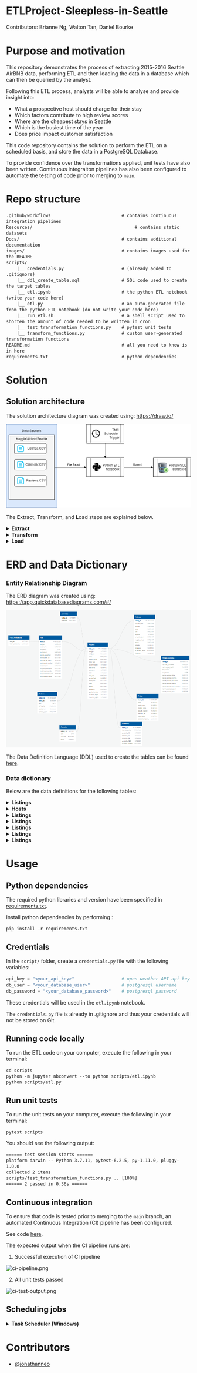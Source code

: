 # ETLProject-Sleepless-in-Seattle
Contributors: Brianne Ng, Walton Tan, Daniel Bourke

# Purpose and motivation

This repository demonstrates the process of extracting 2015-2016 Seattle AirBNB data, performing ETL and then loading the data in a database which can then be queried by the analyst. 

Following this ETL process, analysts will be able to analyse and provide insight into:
 - What a prospective host should charge for their stay
 - Which factors contribute to high review scores
 - Where are the cheapest stays in Seattle
 - Which is the busiest time of the year
 - Does price impact customer satisfaction


This code repository contains the solution to perform the ETL on a scheduled basis, and store the data in a PostgreSQL Database. 

To provide confidence over the transformations applied, unit tests have also been written. Continuous integraiton pipelines has also been configured to automate the testing of code prior to merging to `main`.  

# Repo structure 
```
.github/workflows                           # contains continuous integration pipelines 
Resources/                                       # contains static datasets 
Docs/                                       # contains additional documentation 
images/                                     # contains images used for the README
scripts/    
    |__ credentials.py                      # (already added to .gitignore)
    |__ ddl_create_table.sql                # SQL code used to create the target tables 
    |__ etl.ipynb                           # the python ETL notebook (write your code here)
    |__ etl.py                              # an auto-generated file from the python ETL notebook (do not write your code here)
    |__ run_etl.sh                          # a shell script used to shorten the amount of code needed to be written in cron 
    |__ test_transformation_functions.py    # pytest unit tests 
    |__ transform_functions.py              # custom user-generated transformation functions 
README.md                                   # all you need to know is in here 
requirements.txt                            # python dependencies 
```

# Solution 

## Solution architecture 

The solution architecture diagram was created using: https://draw.io/ 


![Solution_architecture_diagram.drawio.png](Images/Solution_architecture_diagram.drawio.png)


The **E**xtract, **T**ransform, and **L**oad steps are explained below. 

<details>
<summary><strong> Extract </strong></summary>

#### Data sources 
Data is extracted from the following data sources. 

| No | Data Source | Description | Source Type | URL | 
| - | - | - |- | - |
| 1 | Listings.csv | Contains details of each listing | CSV | https://www.kaggle.com/airbnb/seattle?select=listings.csv | 
| 2 | Calendar.csv | Contains the availability and price of each listing for each date | CSV | https://www.kaggle.com/airbnb/seattle?select=calendar.csv |
| 3 | Reviews.csv | Contains the text commentary for each review | CSV | https://www.kaggle.com/airbnb/seattle?select=reviews.csv | 

</details>

<details>
<summary><strong> Transform </strong></summary>


The following transformation scripts are executed: 
| Script | Input | Output |  
| - | - |- |
| [Listing_ETL.ipynb](scripts/Listing_ETL.ipynb) | [1] | `something`, `something`, `something` |
| [Amenities_ETL.ipynb](scripts/Amenities_ETL.ipynb) | [1] | `something`, `something`, `something` |
| [Reviews_ETL.ipynb](scripts/Reviews_ETL.ipynb) | [3] | `something`, `something`, `something` | 
| 

The `etl.ipynb` notebook is converted to `etl.py` by running the code below: 
```sh
python -m jupyter nbconvert --to python etl.ipynb
```
</details>


<details>
<summary><strong> Load </strong></summary>


#### Loading process 
Data is loaded into the PostgreSQL using an upsert (insert/update) statement. 

1. Attempt to insert the records 
2. If fail due to records already existing, then update records 

</details>

# ERD and Data Dictionary

### Entity Relationship Diagram 

The ERD diagram was created using: https://app.quickdatabasediagrams.com/#/

![erd.png](images/erd.png)

The Data Definition Language (DDL) used to create the tables can be found [here](scripts/ddl_create_table.sql). 

### Data dictionary 

Below are the data definitions for the following tables: 
<details>
<summary><strong> Listings </strong></summary>

<b>`Listings`</b>
|Column name| Definition | 
|-|-|
|id|The unique id for each listing| 
|listing_url| The url of each listing |
|name| The name of each listing|
|description| The description of each listing|
|neighborhood_overview| An overview of the listings neighbourhood| 
|notes| special comments made by the lister| 
|transit| information on the transit options nearby| 
|host_id| The unique id for the listings host| 
|street| location of the listing in terms of street adress| 
|neighborhood| location of the listing in terms of suburb| 
|city| location of the listing in terms of City| 
|state| location of teh listing in terms of State abv.| 
|zipcode| location of the listing in terms of zipcode| 
|smart_location| location of the listing in terms of City, State| 
|country_code| location of teh listing in terms of country abv.| 
|country| Location of the listing in terms of country| 
|latitude| Location of the listing in terms of latitude| 
|longitude| Location of the listing in terms of longitude| 
|is_location_exact| Boolean whether the listing has its adress exactly matched| 
|property_type| Type of property listing|
|room_type| Whether the entire property is available to the guest or different portions of access to the property|
|accommodates| the maximum number of guests allowed to stay at the listing|
|bathrooms| number of bathrooms available|
|bedrooms| number of bedrooms available|
|beds| number of beds available|
|bed_type| bed type|
|price| price for 1 night|
|weekly_price| price for 1 week|
|monthly_price| price for 1 month|
|security_deposit| security deposit for the listing|
|cleaning_fee| fee for cleaning for each period of stay|
|guests_included| maximum number of people allowed to visit the property|
|extra_people| ??The price for extra people to stay??|
|minimum_nights| the minimum number of nights which the guest must book|
|maximum_nights| the minimum number of nights which the guest must book|
|has_availability| Boolean whether or not the listing is potentially available for booking|
|availability_30| how many days in the next 30 days is the listing available|
|availability_60| how many days in the next 60 days is the listing available|
|availability_90| how many days in the next 90 days is the listing available|
|availability_365| how many days in the next 365 days is the listing available|
|number_of_reviews| The number of reviews the listings has recieved|
|first_review| The date on which the listing recieved its first review |
|last_review| The date on which the listing recieved its latest review |
|review_scores_rating| ?????|
|review_scores_accuracy| The average score out of 10, given by the guests in terms of how accurate the listing description and photos were|
|review_scores_cleanliness| The average score out of 10, given by the guests in terms of how clean the listing was |
|review_scores_checkin| The average score out of 10, given by the guests in terms of how pleasant the checkin process was  |
|review_scores_communication| The average score out of 10, given by the guests in terms of communication to the host |
|review_scores_location| The average score out of 10, given by the guests in terms of how good the location of the listing was |
|review_scores_value| The average score out of 10, given by the guests in terms of value (quality against price)  |
|cancellation policy| how strict the listing is in terms of its cancellation policy |
|reviews_per_month| The average number of reviews left per month for each listing |
</details>

<details>
<summary><strong> Hosts </strong></summary>
    
<b>`Hosts`</b>
|Column name| Definition | 
|-|-|
|host_id|The unique id for each host|
|host_url| the url for each host| 
|host_name| the name of each host| 
|host_since| the date the host began hosting on Airbnb| 
|host_location| The hosts location in terms of city, state, country | 
|host_about| the self-description of the host| 
|host_response_time| average time it typically takes the host to respond to queries| 
|host_response_rate| percentage of the time the host responds to queries|
|host_acceptance_rate| percentage of the time the host accepts guests|
|host_is_superhost| boolean whether the host is classified as a superhost by AirBNB|
|host_picture_url| link to the hosts picture|
|host_neighborhood| The hosts location in terms of suburb|
|host_listings_count| The number of listings the host has with AirBNB|
|host_has_profile_pic| Boolean whether the host has a picture loaded on AirBNB|
|host_identity_verified| Boolean whether the host has had their identity verified by AirBNB |
</details>

<details>
<summary><strong> Listings </strong></summary>
    
<b>`Host Verifications`</b>
|Column name| Definition | 
|-|-|
|host_id|The unique id for each host|
|host_verification_method|The method in which the host is verified by AirBNB|
</details>

<details>
<summary><strong> Listings </strong></summary>

<b>`Amenities`</b>
|Column name| Definition | 
|-|-|
|listing_id|The unique id for each listing|
|amenities|The amenity available for this listing|
</details>

<details>
<summary><strong> Listings </strong></summary>
    
<b>`Calendar`</b>
|Column name| Definition | 
|-|-|
|listing_id|The unique id for each listing| 
|date| the date | 
|available| Boolean whether the listing was vacant on that date or not| 
|price| the price to stay on that date provided the listing was available on that date| 
</details>

<details>
<summary><strong> Listings </strong></summary>
    
<b>`Reviews`</b>
|Column name| Definition | 
|-|-|
|listing_id|The unique id for each listing| 
|id| The unique id for each review of that listing| 
|date| The date on which the review was submitted | 
|reviewer_id| The unique id for each reviewer | 
|comments| The written feedback for each review | 
</details>

<details>
<summary><strong> Listings </strong></summary>
    
<b>`Guests`</b>
|Column name| Definition | 
|-|-|
|reviewer_id|The unique id for each reviewer | 
|reviewer_name|The name for each reviewer | 
</details>

# Usage 

## Python dependencies 
The required python libraries and version have been specified in [requirements.txt](requirements.txt). 

Install python dependencies by performing : 

```
pip install -r requirements.txt 
```

## Credentials 
In the `script/` folder, create a `credentials.py` file with the following variables:
```py
api_key = "<your_api_key>"                  # open weather API api key 
db_user = "<your_database_user>"            # postgresql username 
db_password = "<your_database_password>"    # postgresql password 
```

These credentials will be used in the `etl.ipynb` notebook. 

The `credentials.py` file is already in .gitignore and thus your credentials will not be stored on Git. 

## Running code locally 
To run the ETL code on your computer, execute the following in your terminal: 

```
cd scripts
python -m jupyter nbconvert --to python scripts/etl.ipynb
python scripts/etl.py
```

## Run unit tests 
To run the unit tests on your computer, execute the following in your terminal: 

```
pytest scripts
```

You should see the following output: 

```
====== test session starts ======
platform darwin -- Python 3.7.11, pytest-6.2.5, py-1.11.0, pluggy-1.0.0
collected 2 items
scripts/test_transformation_functions.py .. [100%]
====== 2 passed in 0.36s ======
```

## Continuous integration 

To ensure that code is tested prior to merging to the `main` branch, an automated Continuous Integration (CI) pipeline has been configured. 

See code [here](.github/workflows/etl-ci.yml). 

The expected output when the CI pipeline runs are: 

1. Successful execution of CI pipeline 

![ci-pipeline.png](images/ci-pipeline.png)


2. All unit tests passed 

![ci-test-output.png](images/ci-test-output.png)



## Scheduling jobs 


<details>
<summary><strong> Task Scheduler (Windows) </strong></summary>

1. Open Task Scheduler on windows 

2. Select `Create task`

![images/task-scheduler-1.png](images/task-scheduler-1.png)

3. Provide a name for the task 

![images/task-scheduler-2.png](images/task-scheduler-2.png)

4. Select `Actions` > `New` 

![images/task-scheduler-3.png](images/task-scheduler-3.png)

5. Provide the following details, and click `OK`: 
    - Program/script: `<provide path to your python.exe in your conda environment folder>`
        - Example: `C:\Users\jonat\anaconda3\envs\PythonData\python.exe`
    - Add arguments (optional): `<provide the etl file>`
        - Example: `etl.py` 
    - Start in (optional): `<provide the path to the etl file>` 
        - Example: `C:\Users\jonat\Documents\weather-etl\scripts`

![images/task-scheduler-4.png](images/task-scheduler-4.png)

6. Select `Triggers` 

![images/task-scheduler-5.png](images/task-scheduler-5.png)

7. Provide details of when you would like the job to run 

![images/task-scheduler-6.png](images/task-scheduler-6.png)

8. Click `OK` 

</details>

# Contributors
- [@jonathanneo](https://github.com/jonathanneo)